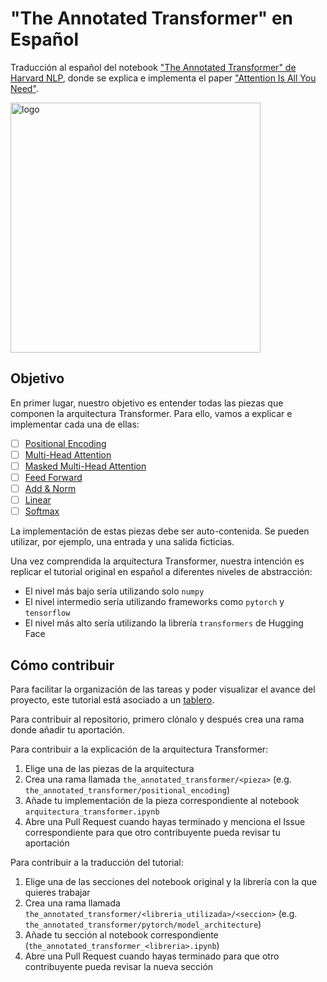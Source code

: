 # "The Annotated Transformer" en Español

Traducción al español del notebook
["The Annotated Transformer" de Harvard NLP](https://nlp.seas.harvard.edu/2018/04/03/attention.html),
donde se explica e implementa el paper ["Attention Is All You Need"](https://export.arxiv.org/abs/1706.03762).

<img src="https://nlp.seas.harvard.edu/images/the-annotated-transformer_0_0.png" alt="logo" width="400"/>

## Objetivo
En primer lugar, nuestro objetivo es entender todas las piezas que componen la arquitectura Transformer. 
Para ello, vamos a explicar e implementar cada una de ellas:

- [ ] [Positional Encoding](https://github.com/mariagrandury/nlp-es-hugging-face/issues/3)
- [ ] [Multi-Head Attention](https://github.com/mariagrandury/nlp-es-hugging-face/issues/4)
- [ ] [Masked Multi-Head Attention](https://github.com/mariagrandury/nlp-es-hugging-face/issues/5)
- [ ] [Feed Forward](https://github.com/mariagrandury/nlp-es-hugging-face/issues/6)
- [ ] [Add & Norm](https://github.com/mariagrandury/nlp-es-hugging-face/issues/7)
- [ ] [Linear](https://github.com/mariagrandury/nlp-es-hugging-face/issues/8)
- [ ] [Softmax](https://github.com/mariagrandury/nlp-es-hugging-face/issues/9)

La implementación de estas piezas debe ser auto-contenida. Se pueden utilizar, por ejemplo, una entrada y una salida ficticias. 

Una vez comprendida la arquitectura Transformer, nuestra intención es replicar el tutorial original en español a diferentes niveles de abstracción:
- El nivel más bajo sería utilizando solo `numpy`
- El nivel intermedio sería utilizando frameworks como `pytorch` y `tensorflow`
- El nivel más alto sería utilizando la librería `transformers` de Hugging Face

## Cómo contribuir
Para facilitar la organización de las tareas y poder visualizar el avance del proyecto, este tutorial está asociado a un
[tablero](https://github.com/mariagrandury/nlp-es-hugging-face/projects/1).

Para contribuir al repositorio, primero clónalo y después crea una rama donde añadir tu aportación.

Para contribuir a la explicación de la arquitectura Transformer:
1. Elige una de las piezas de la arquitectura
2. Crea una rama llamada `the_annotated_transformer/<pieza>` 
(e.g. `the_annotated_transformer/positional_encoding`)
3. Añade tu implementación de la pieza correspondiente al notebook `arquitectura_transformer.ipynb`
4. Abre una Pull Request cuando hayas terminado y menciona el Issue correspondiente para que otro contribuyente pueda revisar tu aportación

Para contribuir a la traducción del tutorial:
1. Elige una de las secciones del notebook original y la librería con la que quieres trabajar
2. Crea una rama llamada `the_annotated_transformer/<libreria_utilizada>/<seccion>`
(e.g. `the_annotated_transformer/pytorch/model_architecture`)
3. Añade tu sección al notebook correspondiente (`the_annotated_transformer_<libreria>.ipynb`)
4. Abre una Pull Request cuando hayas terminado para que otro contribuyente pueda revisar la nueva sección
